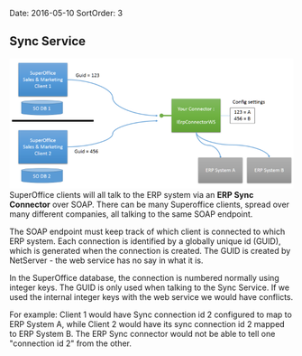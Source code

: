 Date: 2016-05-10
SortOrder: 3

Sync Service
------------

![](SDK%20Diagrams.png)
SuperOffice clients will all talk to the ERP system via an **ERP Sync Connector** over SOAP. There can be many Superoffice clients, spread over many different companies, all talking to the same SOAP endpoint.

The SOAP endpoint must keep track of which client is connected to which ERP system. Each connection is identified by a globally unique id (GUID), which is generated when the connection is created. The GUID is created by NetServer - the web service has no say in what it is.

In the SuperOffice database, the connection is numbered normally using integer keys. The GUID is only used when talking to the Sync Service. If we used the internal integer keys with the web service we would have conflicts.

For example: Client 1 would have Sync connection id 2 configured to map to ERP System A, while Client 2 would have its sync connection id 2 mapped to ERP System B. The ERP Sync connector would not be able to tell one "connection id 2" from the other.
